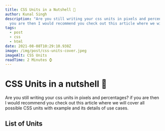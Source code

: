 ```yaml
---
title: CSS Units in a Nutshell 🐚
author: Kunal Singh
description: "Are you still writing your css units in pixels and percentages? if
  you are then I would recommend you check out this article where we will "
tags:
  - post
  - css
  - html
date: 2021-08-08T10:29:10.938Z
image: /img/post/css-units-cover.jpeg
imageAlt: CSS Units
readTime: 2 Minutes ⌚
---
```

# CSS Units in a nutshell 🐚

Are you still writing your css units in pixels and percentages? if you are then I would recommend you check out this article where we will cover all  possible CSS units with example and its details of use cases.

## List of Units

<style>
ol{
 margin-top:0;
}
<style>

<div style="columns:80px;">

1. [px](#px)
2. [in](#in)
3. [mm](#mm)
4. [cm](#cm)
5. [pt](#pt)
6. [pc](#pc)
7. [%](#percentage)
8. [em](#em)
9. [rem](#rem)
10. [ch](#ch)
11. [vh](#vh)
12. [vw](#vw)
13. [vmin](#vmax)
14. [vmax](#vmax)
15. [ex](#ex)
16. [fr](#fr)

</div>
 
<div id="px">
	demo text
</div>


 

